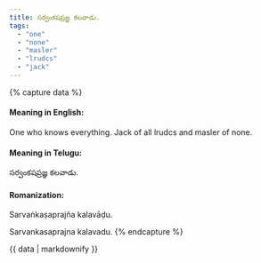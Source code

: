 ```yaml
---
title: సర్వంకషప్రజ్ఞ కలవాడు.
tags:
  - "one"
  - "none"
  - "masler"
  - "lrudcs"
  - "jack"
---
```


{% capture data %}
#### Meaning in English:
One who knows everything.
Jack of all lrudcs and masler of none.

#### Meaning in Telugu:
సర్వంకషప్రజ్ఞ కలవాడు.

#### Romanization:
Sarvaṅkaṣaprajña kalavāḍu.

Sarvankasaprajna kalavadu.
{% endcapture %}

{{ data | markdownify }}

